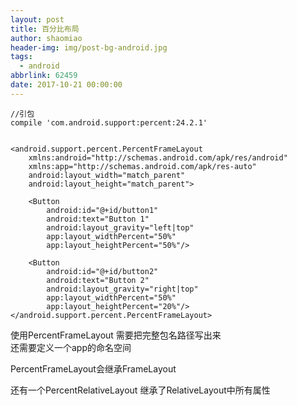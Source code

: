 ```yaml
---
layout: post
title: 百分比布局
author: shaomiao
header-img: img/post-bg-android.jpg
tags:
  - android
abbrlink: 62459
date: 2017-10-21 00:00:00
---
```

	//引包
	compile 'com.android.support:percent:24.2.1'


	<android.support.percent.PercentFrameLayout
		xmlns:android="http://schemas.android.com/apk/res/android"
		xmlns:app="http://schemas.android.com/apk/res-auto"
		android:layout_width="match_parent"
		android:layout_height="match_parent">

		<Button
			android:id="@+id/button1"
			android:text="Button 1"
			android:layout_gravity="left|top"
			app:layout_widthPercent="50%"
			app:layout_heightPercent="50%"/>

		<Button
			android:id="@+id/button2"
			android:text="Button 2"
			android:layout_gravity="right|top"
			app:layout_widthPercent="50%"
			app:layout_heightPercent="20%"/>
	</android.support.percent.PercentFrameLayout>


使用PercentFrameLayout 需要把完整包名路径写出来  
还需要定义一个app的命名空间

PercentFrameLayout会继承FrameLayout

还有一个PercentRelativeLayout  继承了RelativeLayout中所有属性
